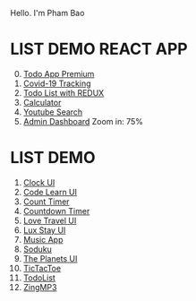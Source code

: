 Hello. I'm Pham Bao


# LIST DEMO REACT APP

0. [Todo App Premium](https://todo-app-272.netlify.app)
1. [Covid-19 Tracking](https://covid-19-tracking272.netlify.app)
2. [Todo List with REDUX](https://todo-app-redux272.netlify.app)
3. [Calculator](https://calculator-react272.netlify.app)
4. [Youtube Search](https://youtube-search272.netlify.app)
5. [Admin Dashboard](https://admin-dashboard272.netlify.app) Zoom in: 75%

# LIST DEMO

1. [Clock UI](https://phbao272.github.io/ClockUI)
2. [Code Learn UI](https://phbao272.github.io/CodeLearn/)
3. [Count Timer](https://phbao272.github.io/CountTimer/)
4. [Countdown Timer](https://phbao272.github.io/CountdownTimer/)
5. [Love Travel UI](https://phbao272.github.io/Love_Travel/)
6. [Lux Stay UI](https://phbao272.github.io/LuxStay/)
7. [Music App](https://phbao272.github.io/MusicApp/)
8. [Soduku](https://phbao272.github.io/Soduku/)
9. [The Planets UI](https://phbao272.github.io/ThePlanets/)
10. [TicTacToe](https://phbao272.github.io/TicTacToe/)
11. [TodoList](https://phbao272.github.io/ToDoList/)
12. [ZingMP3](https://phbao272.github.io/ZingMP3/)
